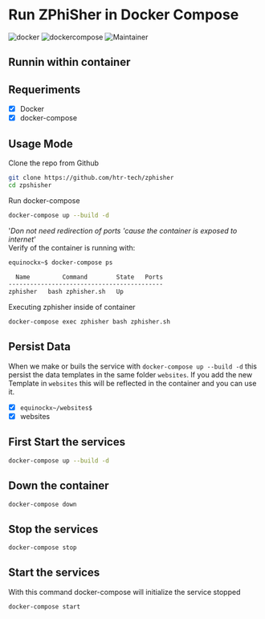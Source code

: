 # Run ZPhiSher in Docker Compose

![docker](https://img.shields.io/badge/Docker-v19.03.12-blue?style=plastic&logo=docker)
![dockercompose](https://img.shields.io/badge/Docker_Compose-v1.25.4-orange?style=plastic&logo=docker)
![Maintainer](https://img.shields.io/badge/Maintainer-Equinockx-success?style=plastic&logo=terraform)


## Runnin within container


## Requeriments

- [X] Docker
- [X] docker-compose

## Usage Mode

Clone the repo from Github
```bash
git clone https://github.com/htr-tech/zphisher
cd zpshisher
```

Run docker-compose

```bash
docker-compose up --build -d
```
'_Don not need redirection of ports 'cause the container is exposed to internet_' <br>
Verify of the container is running with:

```bash
equinockx~$ docker-compose ps

  Name         Command        State   Ports
-------------------------------------------
zphisher   bash zphisher.sh   Up           

```


Executing zphisher inside of container

```bash
docker-compose exec zphisher bash zphisher.sh
```

## Persist Data

When we make or buils the service with `docker-compose up --build -d` this persist the data templates in the same folder `websites`.
If you add the new Template in `websites` this will be reflected in the container and you can use it.

- [X] `equinockx~/websites$`
- [X] websites

## First Start the services

```bash
docker-compose up --build -d
```
## Down the container
```bash
docker-compose down
```
## Stop the services

```bash
docker-compose stop
```
## Start the services

With this command docker-compose will initialize the service stopped

```bash
docker-compose start
```



